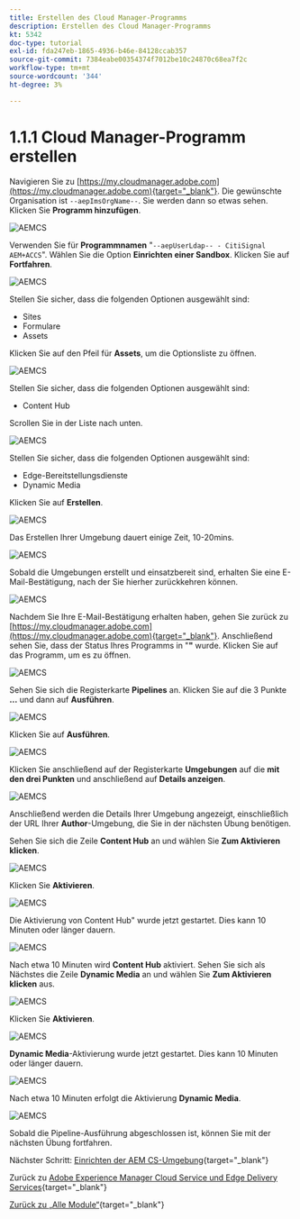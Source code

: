 ```yaml
---
title: Erstellen des Cloud Manager-Programms
description: Erstellen des Cloud Manager-Programms
kt: 5342
doc-type: tutorial
exl-id: fda247eb-1865-4936-b46e-84128ccab357
source-git-commit: 7384eabe00354374f7012be10c24870c68ea7f2c
workflow-type: tm+mt
source-wordcount: '344'
ht-degree: 3%

---
```


# 1.1.1 Cloud Manager-Programm erstellen

Navigieren Sie zu [https://my.cloudmanager.adobe.com](https://my.cloudmanager.adobe.com){target="_blank"}. Die gewünschte Organisation ist `--aepImsOrgName--`. Sie werden dann so etwas sehen. Klicken Sie **Programm hinzufügen**.

![AEMCS](./images/aemcs1.png)

Verwenden Sie für **Programmnamen** &quot;`--aepUserLdap-- - CitiSignal AEM+ACCS`&quot;. Wählen Sie die Option **Einrichten einer Sandbox**. Klicken Sie auf **Fortfahren**.

![AEMCS](./images/aemcs2.png)

Stellen Sie sicher, dass die folgenden Optionen ausgewählt sind:

- Sites
- Formulare
- Assets

Klicken Sie auf den Pfeil für **Assets**, um die Optionsliste zu öffnen.

![AEMCS](./images/aemcs3.png)

Stellen Sie sicher, dass die folgenden Optionen ausgewählt sind:

- Content Hub

Scrollen Sie in der Liste nach unten.

![AEMCS](./images/aemcs3a.png)

Stellen Sie sicher, dass die folgenden Optionen ausgewählt sind:

- Edge-Bereitstellungsdienste
- Dynamic Media

Klicken Sie auf **Erstellen**.

![AEMCS](./images/aemcs3b.png)

Das Erstellen Ihrer Umgebung dauert einige Zeit, 10-20mins.

![AEMCS](./images/aemcs4.png)

Sobald die Umgebungen erstellt und einsatzbereit sind, erhalten Sie eine E-Mail-Bestätigung, nach der Sie hierher zurückkehren können.

![AEMCS](./images/aemcs5.png)

Nachdem Sie Ihre E-Mail-Bestätigung erhalten haben, gehen Sie zurück zu [https://my.cloudmanager.adobe.com](https://my.cloudmanager.adobe.com){target="_blank"}. Anschließend sehen Sie, dass der Status Ihres Programms in &quot;**&quot;** wurde. Klicken Sie auf das Programm, um es zu öffnen.

![AEMCS](./images/aemcs6.png)

Sehen Sie sich die Registerkarte **Pipelines** an. Klicken Sie auf die 3 Punkte **…** und dann auf **Ausführen**.

![AEMCS](./images/aemcs7.png)

Klicken Sie auf **Ausführen**.

![AEMCS](./images/aemcs8.png)

Klicken Sie anschließend auf der Registerkarte **Umgebungen** auf die **mit den drei Punkten** und anschließend auf **Details anzeigen**.

![AEMCS](./images/aemcs9.png)

Anschließend werden die Details Ihrer Umgebung angezeigt, einschließlich der URL Ihrer **Author**-Umgebung, die Sie in der nächsten Übung benötigen.

Sehen Sie sich die Zeile **Content Hub** an und wählen Sie **Zum Aktivieren klicken**.

![AEMCS](./images/aemcs10.png)

Klicken Sie **Aktivieren**.

![AEMCS](./images/aemcsact1.png)

Die Aktivierung von **&#x200B;**&#x200B;Content Hub&quot; wurde jetzt gestartet. Dies kann 10 Minuten oder länger dauern.

![AEMCS](./images/aemcsact2.png)

Nach etwa 10 Minuten wird **Content Hub** aktiviert.
Sehen Sie sich als Nächstes die Zeile **Dynamic Media** an und wählen Sie **Zum Aktivieren klicken** aus.

![AEMCS](./images/aemcsact3.png)

Klicken Sie **Aktivieren**.

![AEMCS](./images/aemcsact4.png)

**Dynamic Media**-Aktivierung wurde jetzt gestartet. Dies kann 10 Minuten oder länger dauern.

![AEMCS](./images/aemcsact5.png)

Nach etwa 10 Minuten erfolgt die Aktivierung **Dynamic Media**.

![AEMCS](./images/aemcsact6.png)

Sobald die Pipeline-Ausführung abgeschlossen ist, können Sie mit der nächsten Übung fortfahren.

Nächster Schritt: [Einrichten der AEM CS-Umgebung](./ex2.md){target="_blank"}

Zurück zu [Adobe Experience Manager Cloud Service und Edge Delivery Services](./aemcs.md){target="_blank"}

[Zurück zu „Alle Module“](./../../../overview.md){target="_blank"}

